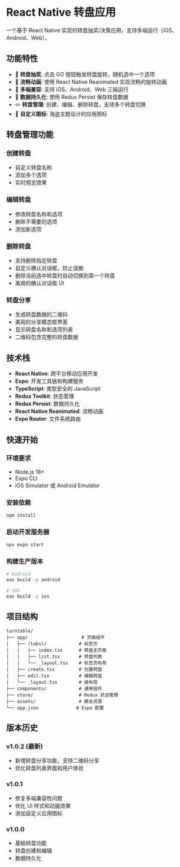 # React Native 转盘应用

一个基于 React Native 实现的转盘抽奖/决策应用，支持多端运行（iOS、Android、Web）。

## 功能特性

- 🎯 **转盘抽奖**: 点击 GO 按钮触发转盘旋转，随机选中一个选项
- 🎨 **流畅动画**: 使用 React Native Reanimated 实现流畅的旋转动画
- 📱 **多端兼容**: 支持 iOS、Android、Web 三端运行
- 💾 **数据持久化**: 使用 Redux Persist 保存转盘数据
- ✏️ **转盘管理**: 创建、编辑、删除转盘，支持多个转盘切换
- 🎨 **自定义图标**: 海盗主题设计的应用图标

## 转盘管理功能

### 创建转盘

- 自定义转盘名称
- 添加多个选项
- 实时预览效果

### 编辑转盘

- 修改转盘名称和选项
- 删除不需要的选项
- 添加新选项

### 删除转盘

- 支持删除指定转盘
- 自定义确认对话框，防止误删
- 删除当前选中转盘时自动切换到第一个转盘
- 美观的确认对话框 UI

### 转盘分享

- 生成转盘数据的二维码
- 美观的分享模态框界面
- 显示转盘名称和选项列表
- 二维码包含完整的转盘数据

## 技术栈

- **React Native**: 跨平台移动应用开发
- **Expo**: 开发工具链和构建服务
- **TypeScript**: 类型安全的 JavaScript
- **Redux Toolkit**: 状态管理
- **Redux Persist**: 数据持久化
- **React Native Reanimated**: 流畅动画
- **Expo Router**: 文件系统路由

## 快速开始

### 环境要求

- Node.js 18+
- Expo CLI
- iOS Simulator 或 Android Emulator

### 安装依赖

```bash
npm install
```

### 启动开发服务器

```bash
npx expo start
```

### 构建生产版本

```bash
# Android
eas build -p android

# iOS
eas build -p ios
```

## 项目结构

```
turntable/
├── app/                    # 页面组件
│   ├── (tabs)/            # 标签页
│   │   ├── index.tsx      # 转盘主页面
│   │   ├── list.tsx       # 转盘列表
│   │   └── _layout.tsx    # 标签页布局
│   ├── create.tsx         # 创建转盘
│   ├── edit.tsx           # 编辑转盘
│   └── _layout.tsx        # 根布局
├── components/            # 通用组件
├── store/                 # Redux 状态管理
├── assets/                # 静态资源
└── app.json              # Expo 配置
```

## 版本历史

### v1.0.2 (最新)

- 新增转盘分享功能，支持二维码分享
- 优化转盘列表界面和用户体验

### v1.0.1

- 修复多端兼容性问题
- 优化 UI 样式和动画效果
- 添加自定义应用图标

### v1.0.0

- 基础转盘功能
- 转盘创建和编辑
- 数据持久化
